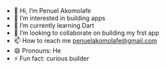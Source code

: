 - 👋 Hi, I’m Penuel Akomolafe
- 👀 I’m interested in building apps
- 🌱 I’m currently learning Dart
- 💞️ I’m looking to collaborate on building my frst app
- 📫 How to reach me penuelakomolafe@gmail.com
- 😄 Pronouns: He
- ⚡ Fun fact: curious builder

<!---
Penu-git/Penu-git is a ✨ special ✨ repository because its `README.md` (this file) appears on your GitHub profile.
You can click the Preview link to take a look at your changes.
--->
